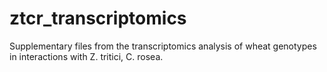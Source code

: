 # ztcr_transcriptomics
Supplementary files from the transcriptomics analysis of wheat genotypes in interactions with Z. tritici, C. rosea.
